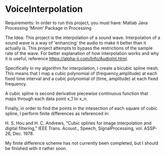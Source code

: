 # VoiceInterpolation

Requirements:
In order to run this project, you must have:
Matlab
Java Processing
'Minim' Package in Processing

The Idea:
This project is the interpolation of a sound wave. Interpolation of a sound wave is a way of 'enhancing' the audio to make it better than it actually is. This project attempts to bypass the restrictions of the sample rate of the wave. For better explanation of how interpolation works and why it is useful, reference https://alpha-ii.com/Info/AudioInt.html.

Specifically in my algorithm for interpolation, I create a bicubic spline mesh. This means that I map a cubic polynomial of (frequency,amplitude) at each fixed time interval and a cubic polynomial of (time, amplitude) at each fixed frequency.

A cubic spline is second derivative piecewise continuous function that maps through each data point x_1 to x_n. 

Finally, in order to find the points in the intesection of each square of cubic spline, I perform finite differences as referenced in:

H. S. Hou and H. C. Andrews, “Cubic splines for image interpolation and digital filtering,” IEEE Trans. Acoust., Speech, SignalProcessing, vol. ASSP-26, Dec. 1978.

My finite difference scheme has not currently been completed, but I should be finished with it rather soon.
